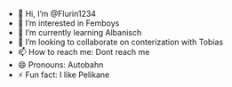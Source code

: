 - 👋 Hi, I’m @Flurin1234
- 👀 I’m interested in Femboys
- 🌱 I’m currently learning Albanisch
- 💞️ I’m looking to collaborate on conterization with Tobias
- 📫 How to reach me: Dont reach me
- 😄 Pronouns: Autobahn
- ⚡ Fun fact: I like Pelikane

<!---
Flurin1234/Flurin1234 is a ✨ special ✨ repository because its `README.md` (this file) appears on your GitHub profile.
You can click the Preview link to take a look at your changes.
--->
